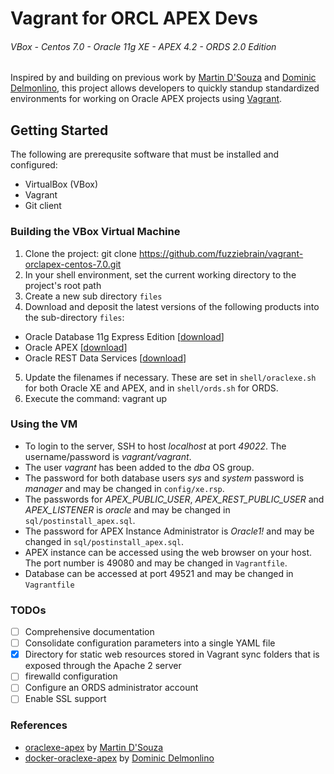 # Vagrant for ORCL APEX Devs
###### VBox - Centos 7.0 - Oracle 11g XE - APEX 4.2 - ORDS 2.0 Edition

Inspired by and building on previous work by [Martin D'Souza](https://github.com/martindsouza) and [Dominic Delmonlino](https://github.com/ddelmoli), this project allows developers to quickly standup standardized environments for working on Oracle APEX projects using [Vagrant](https://www.vagrantup.com/).

## Getting Started
The following are prerequsite software that must be installed and configured:
* VirtualBox (VBox)
* Vagrant
* Git client

### Building the VBox Virtual Machine
1. Clone the project: git clone https://github.com/fuzziebrain/vagrant-orclapex-centos-7.0.git
2. In your shell environment, set the current working directory to the project's root path
3. Create a new sub directory `files` 
4. Download and deposit the latest versions of the following products into the sub-directory `files`:
  * Oracle Database 11g Express Edition [[download](http://www.oracle.com/technetwork/database/database-technologies/express-edition/downloads/index.html)]
  * Oracle APEX [[download](http://www.oracle.com/technetwork/developer-tools/apex/downloads/index.html)]
  * Oracle REST Data Services [[download](http://www.oracle.com/technetwork/developer-tools/rest-data-services/downloads/index.html)]
5. Update the filenames if necessary. These are set in `shell/oraclexe.sh` for both Oracle XE and APEX, and in `shell/ords.sh` for ORDS.
6. Execute the command: vagrant up

### Using the VM
* To login to the server, SSH to host *localhost* at port *49022*. The username/password is *vagrant/vagrant*.
* The user *vagrant* has been added to the *dba* OS group.
* The password for both database users *sys* and *system* password is *manager* and may be changed in `config/xe.rsp`.
* The passwords for *APEX_PUBLIC_USER*, *APEX_REST_PUBLIC_USER* and *APEX_LISTENER* is *oracle* and may be changed in `sql/postinstall_apex.sql`.
* The password for APEX Instance Administrator is *Oracle1!* and may be changed in `sql/postinstall_apex.sql`.
* APEX instance can be accessed using the web browser on your host. The port number is 49080 and may be changed in `Vagrantfile`.
* Database can be accessed at port 49521 and may be changed in `Vagrantfile`

### TODOs
- [ ] Comprehensive documentation
- [ ] Consolidate configuration parameters into a single YAML file 
- [x] Directory for static web resources stored in Vagrant sync folders that is exposed through the Apache 2 server
- [ ] firewalld configuration
- [ ] Configure an ORDS administrator account
- [ ] Enable SSL support

### References
* [oraclexe-apex](https://github.com/OraOpenSource/oraclexe-apex) by [Martin D'Souza](https://github.com/martindsouza)
* [docker-oraclexe-apex](https://github.com/ddelmoli/docker-oraclexe-apex) by [Dominic Delmonlino](https://github.com/ddelmoli)